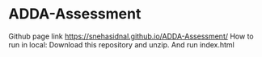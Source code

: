 # ADDA-Assessment
Github page link 
https://snehasidnal.github.io/ADDA-Assessment/
How to run in local: 
Download this repository and unzip. 
And run index.html

